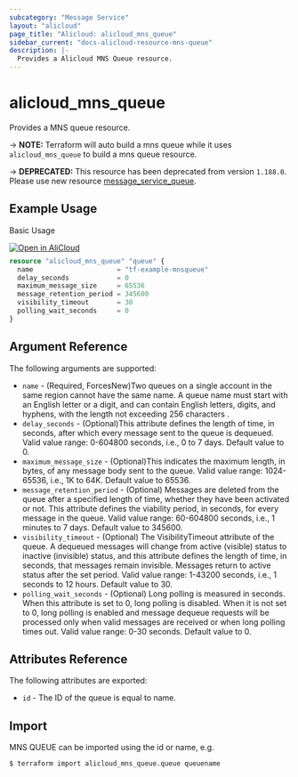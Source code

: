 ```yaml
---
subcategory: "Message Service"
layout: "alicloud"
page_title: "Alicloud: alicloud_mns_queue"
sidebar_current: "docs-alicloud-resource-mns-queue"
description: |-
  Provides a Alicloud MNS Queue resource.
---
```


# alicloud\_mns\_queue

Provides a MNS queue resource.

-> **NOTE:** Terraform will auto build a mns queue  while it uses `alicloud_mns_queue` to build a mns queue resource.

-> **DEPRECATED:**  This resource has been deprecated from version `1.188.0`. Please use new resource [message_service_queue](https://www.terraform.io/docs/providers/alicloud/r/message_service_queue).

## Example Usage

Basic Usage

<div style="display: block;margin-bottom: 40px;"><div class="oics-button" style="float: right;position: absolute;margin-bottom: 10px;">
  <a href="https://api.aliyun.com/api-tools/terraform?resource=alicloud_mns_queue&exampleId=f9971663-00cc-a5e5-3c8c-fd0ff0e33601ae0994c2&activeTab=example&spm=docs.r.mns_queue.0.f997166300&intl_lang=EN_US" target="_blank">
    <img alt="Open in AliCloud" src="https://img.alicdn.com/imgextra/i1/O1CN01hjjqXv1uYUlY56FyX_!!6000000006049-55-tps-254-36.svg" style="max-height: 44px; max-width: 100%;">
  </a>
</div></div>

```terraform
resource "alicloud_mns_queue" "queue" {
  name                     = "tf-example-mnsqueue"
  delay_seconds            = 0
  maximum_message_size     = 65536
  message_retention_period = 345600
  visibility_timeout       = 30
  polling_wait_seconds     = 0
}
```

## Argument Reference

The following arguments are supported:

* `name` - (Required, ForcesNew)Two queues on a single account in the same region cannot have the same name. A queue name must start with an English letter or a digit, and can contain English letters, digits, and hyphens, with the length not exceeding 256 characters .
* `delay_seconds` - (Optional)This attribute defines the length of time, in seconds, after which every message sent to the queue is dequeued. Valid value range: 0-604800 seconds, i.e., 0 to 7 days. Default value to 0.
* `maximum_message_size` - (Optional)This indicates the maximum length, in bytes, of any message body sent to the queue. Valid value range: 1024-65536, i.e., 1K to 64K. Default value to 65536.
* `message_retention_period` - (Optional) Messages are deleted from the queue after a specified length of time, whether they have been activated or not. This attribute defines the viability period, in seconds, for every message in the queue. Valid value range: 60-604800 seconds, i.e., 1 minutes to 7 days. Default value to 345600.
* `visibility_timeout` - (Optional) The VisibilityTimeout attribute of the queue. A dequeued messages will change from active (visible) status to inactive (invisible) status, and this attribute defines the length of time, in seconds, that messages remain invisible. Messages return to active status after the set period. Valid value range: 1-43200 seconds, i.e., 1 seconds to 12 hours. Default value to 30.
* `polling_wait_seconds` - (Optional) Long polling is measured in seconds. When this attribute is set to 0, long polling is disabled. When it is not set to 0, long polling is enabled and message dequeue requests will be processed only when valid messages are received or when long polling times out. Valid value range: 0-30 seconds. Default value to 0.

## Attributes Reference

The following attributes are exported:

* `id` - The ID of the queue is equal to name.

## Import

MNS QUEUE can be imported using the id or name, e.g.

```shell
$ terraform import alicloud_mns_queue.queue queuename
```
